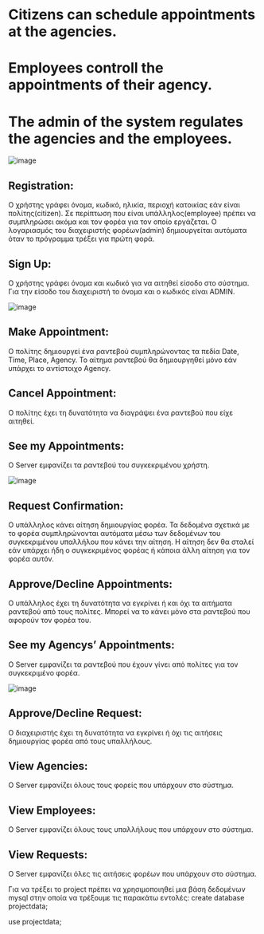 # Citizens can schedule appointments at the agencies.
# Employees controll the appointments of their agency.
# The admin of the system regulates the agencies and the employees.

![image](https://user-images.githubusercontent.com/79916050/110692637-3b7ac300-81ef-11eb-9003-2a22e3eec227.png)

## Registration: 
Ο χρήστης γράφει όνομα, κωδικό, ηλικία, περιοχή κατοικίας εάν είναι πολίτης(citizen). 
Σε περίπτωση που είναι υπάλληλος(employee) πρέπει να συμπληρώσει ακόμα και τον φορέα για τον οποίο εργάζεται.
Ο λογαριασμός του διαχειριστής φορέων(admin) δημιουργείται αυτόματα όταν το πρόγραμμα τρέξει για πρώτη φορά.

## Sign Up:
Ο χρήστης γράφει όνομα και κωδικό για να αιτηθεί είσοδο στο σύστημα. 
Για την είσοδο του διαχειριστή το όνομα και ο κωδικός είναι ADMIN.


![image](https://user-images.githubusercontent.com/79916050/110692677-47ff1b80-81ef-11eb-8ffa-2a5981e57526.png)

## Make Appointment:
Ο πολίτης δημιουργεί ένα ραντεβού συμπληρώνοντας τα πεδία Date, Time, Place, Agency.
Το αίτημα ραντεβού θα δημιουργηθεί μόνο εάν υπάρχει το αντίστοιχο Agency.

## Cancel Appointment:
Ο πολίτης έχει τη δυνατότητα να διαγράψει ένα ραντεβού που είχε αιτηθεί.

## See my Appointments:
O Server εμφανίζει τα ραντεβού του συγκεκριμένου χρήστη.


![image](https://user-images.githubusercontent.com/79916050/110692761-6402bd00-81ef-11eb-902a-792533a92a3f.png)

## Request Confirmation:
Ο υπάλληλος κάνει αίτηση δημιουργίας φορέα. Τα δεδομένα σχετικά με το φορέα συμπληρώνονται αυτόματα μέσω των δεδομένων του συγκεκριμένου υπαλλήλου που κάνει την αίτηση. 
Η αίτηση δεν θα σταλεί εάν υπάρχει ήδη ο συγκεκριμένος φορέας ή κάποια άλλη αίτηση για τον φορέα αυτόν.

## Approve/Decline Appointments:
Ο υπάλληλος έχει τη δυνατότητα να εγκρίνει ή και όχι τα αιτήματα ραντεβού από τους πολίτες.
Μπορεί να το κάνει μόνο στα ραντεβού που αφορούν τον φορέα του.

## See my Agencys’ Appointments:
Ο Server εμφανίζει τα ραντεβού που έχουν γίνει από πολίτες για τον συγκεκριμένο φορέα.


![image](https://user-images.githubusercontent.com/79916050/110693425-15a1ee00-81f0-11eb-8102-19543a25f5b5.png)

## Approve/Decline Request:
Ο διαχειριστής έχει τη δυνατότητα να εγκρίνει ή όχι τις αιτήσεις δημιουργίας φορέα από τους υπαλλήλους. 

## View Agencies:
O Server εμφανίζει όλους τους φορείς που υπάρχουν στο σύστημα.

## View Employees:
O Server εμφανίζει όλους τους υπαλλήλους που υπάρχουν στο σύστημα.

## View Requests:
O Server εμφανίζει όλες τις αιτήσεις φορέων που υπάρχουν στο σύστημα.


Για να τρέξει το project πρέπει να χρησιμοποιηθεί μια βάση δεδομένων mysql στην οποία να τρέξουμε τις παρακάτω εντολές:
create database projectdata;

use projectdata;


